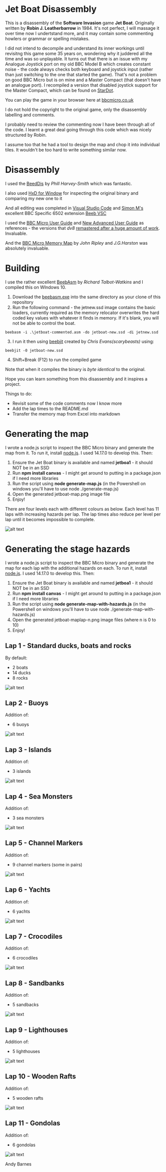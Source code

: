 # Jet Boat Disassembly

This is a disassembly of the **Software Invasion** game **Jet Boat**.  Originally written by **Robin J. Leatherbarrow** in 1984. It's not perfect, I will massage it over time now I undertstand more, and it may contain some commenting howlers or grammar or spelling mistakes.

I did not intend to decompile and understand its inner workings until revisitng this game some 35 years on, wondering why it juddered all the time and was so unplayable. It turns out that there is an issue with my Analogue Joystick port on my old BBC Model B which creates constant noise - the code always checks both keyboard and joystick input (rather than just switching to the one that started the game).  That's not a problem on good BBC Micro but is on mine and a Master Compact (that doesn't have an analogue port).  I recompiled a version that disabled joystick support for the Master Compact, which can be found on [StarDot](https://stardot.org.uk/forums/viewtopic.php?p=319995#p319995).

You can play the game in your browser here at [bbcmicro.co.uk](http://www.bbcmicro.co.uk/game.php?id=187)

I do not hold the copyright to the original game, only the disassembly labelling and comments.

I probably need to review the commenting now I have been through all of the code.  I learnt a great deal going through this code which was nicely structured by Robin. 

I assume too that he had a tool to design the map and chop it into individual tiles. It wouldn't be too hard to write something similar now.

# Disassembly

I used the [BeedDis](https://github.com/prime6809/BeebDis) by *Phill Harvey-Smith* which was fantastic.

I also used [HxD for Window](https://mh-nexus.de/en/hxd/) for inspecting the original binary and comparing my new one to it

And all editing was completed in [Visual Studio Code](https://code.visualstudio.com/) and [Simon M's](https://github.com/simondotm) excellent BBC Specific 6502 extension [Beeb VSC](https://marketplace.visualstudio.com/items?itemName=simondotm.beeb-vsc)

I used the [BBC Micro User Guide](https://stardot.org.uk/forums/download/file.php?id=57043) and [New Advanced User Guide](https://stardot.org.uk/forums/download/file.php?id=65551) as references - the versions that *dv8* [remastered after a huge amount of work](https://stardot.org.uk/forums/viewtopic.php?t=17243). Invaluable.

And the [BBC Micro Memory Map](http://mdfs.net/Docs/Comp/BBC/AllMem) by *John Ripley* and *J.G.Harston* was absolutely invaluable.



# Building

I use the rather excellent [BeebAsm](https://github.com/stardot/beebasm) by *Richard Talbot-Watkins* and I compiled this on WIndows 10.

1. Download the [beebasm.exe](https://github.com/stardot/beebasm/blob/master/beebasm.exe) into the same directory as your clone of this repository
2. Run the following command - the jetnew.ssd image contains the basic loaders, currently required as the memory relocator overwrites the hard coded key values with whatever it finds in memory.  If it's blank, you will not be able to control the boat.

```beebasm -i .\jetboat-commented.asm -do jetboat-new.ssd -di jetnew.ssd```

3. I run it then using [beebjit](https://github.com/scarybeasts/beebjit) created by *Chris Evans(scarybeasts)* using:

```beebjit -0 jetboat-new.ssd```

4. Shift+Break (F12) to run the compiled game

Note that when it compiles the binary is *byte identical* to the original.

Hope you can learn something from this disassembly and it inspires a project. 

Things to do:
- Revisit some of the code comments now I know more
- Add the lap times to the README.md
- Transfer the memory map from Excel into markdown

# Generating the map

I wrote a node.js script to inspect the BBC Micro binary and generate the map from it. To run it, install [node.js](https://nodejs.org/en/download/).  I used 14.17.0 to develop this.  Then:

1. Ensure the Jet Boat binary is available and named **jetboa1** - it should NOT be in an SSD
2. Run **npm install canvas** - I might get around to putting in a package.json if I need more libraries
3. Run the script using **node generate-map.js** (in the Powershell on windows you'll have to use node ./generate-map.js)
4. Open the generated jetboat-map.png image file
5. Enjoy!

There are four levels each with different colours as below.  Each level has 11 laps with increasing hazards per lap.  The lap times also reduce per level per lap until it becomes impossible to complete.

![alt text](https://github.com/ajgbarnes/bbc-micro-jet-boat/blob/main/jetboat-map-scheme-all.png "Jet Boat Map - All Colour Schemes Tessellated")

# Generating the stage hazards


I wrote a node.js script to inspect the BBC Micro binary and generate the map for each lap with the additional hazards on each. To run it, install [node.js](https://nodejs.org/en/download/).  I used 14.17.0 to develop this.  Then:

1. Ensure the Jet Boat binary is available and named **jetboa1** - it should NOT be in an SSD
2. Run **npm install canvas** - I might get around to putting in a package.json if I need more libraries
3. Run the script using **node generate-map-with-hazards.js** (in the Powershell on windows you'll have to use node ./generate-map-with-hazards.js)
4. Open the generated jetboat-maplap-n.png image files (where n is 0 to 10)
5. Enjoy!

## Lap 1 - Standard ducks, boats and rocks

By default:

- 2 boats
- 14 ducks
- 8 rocks

![alt text](https://github.com/ajgbarnes/bbc-micro-jet-boat/blob/main/jetboat-map-lap-0.png "Jet Boat Map - Lap 1")

## Lap 2 - Buoys

Addition of:
- 6 buoys

![alt text](https://github.com/ajgbarnes/bbc-micro-jet-boat/blob/main/jetboat-map-lap-1.png "Jet Boat Map - Lap 2")

## Lap 3 - Islands

Addition of:
- 3 islands

![alt text](https://github.com/ajgbarnes/bbc-micro-jet-boat/blob/main/jetboat-map-lap-2.png "Jet Boat Map - Lap 3")

## Lap 4 - Sea Monsters

Addition of:
- 3 sea monsters

![alt text](https://github.com/ajgbarnes/bbc-micro-jet-boat/blob/main/jetboat-map-lap-3.png "Jet Boat Map - Lap 4")

## Lap 5 - Channel Markers

Addition of:
- 9 channel markers (some in pairs)


![alt text](https://github.com/ajgbarnes/bbc-micro-jet-boat/blob/main/jetboat-map-lap-4.png "Jet Boat Map - Lap 5")

## Lap 6 - Yachts

Addition of:
- 6 yachts

![alt text](https://github.com/ajgbarnes/bbc-micro-jet-boat/blob/main/jetboat-map-lap-5.png "Jet Boat Map - Lap 6")

## Lap 7 - Crocodiles

Addition of:
- 6 crocodiles

![alt text](https://github.com/ajgbarnes/bbc-micro-jet-boat/blob/main/jetboat-map-lap-6.png "Jet Boat Map - Lap 7")

## Lap 8 - Sandbanks

Addition of:
- 5 sandbacks

![alt text](https://github.com/ajgbarnes/bbc-micro-jet-boat/blob/main/jetboat-map-lap-7.png "Jet Boat Map - Lap 8")

## Lap 9 - Lighthouses

Addition of:
- 5 lighthouses

![alt text](https://github.com/ajgbarnes/bbc-micro-jet-boat/blob/main/jetboat-map-lap-8.png "Jet Boat Map - Lap 9")

## Lap 10 - Wooden Rafts

Addition of:
- 5 wooden rafts

![alt text](https://github.com/ajgbarnes/bbc-micro-jet-boat/blob/main/jetboat-map-lap-9.png "Jet Boat Map - Lap 10")

## Lap 11 - Gondolas

Addition of:
- 6 gondolas

![alt text](https://github.com/ajgbarnes/bbc-micro-jet-boat/blob/main/jetboat-map-lap-10.png "Jet Boat Map - Lap 11")


Andy Barnes